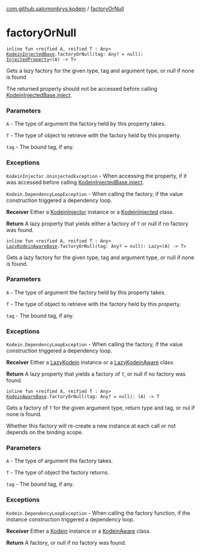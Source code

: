 [com.github.salomonbrys.kodein](index.md) / [factoryOrNull](.)

# factoryOrNull

`inline fun <reified A, reified T : Any> `[`KodeinInjectedBase`](-kodein-injected-base/index.md)`.factoryOrNull(tag: Any? = null): `[`InjectedProperty`](-injected-property/index.md)`<(A) -> T>`

Gets a lazy factory for the given type, tag and argument type, or null if none is found

The returned property should not be accessed before calling [KodeinInjectedBase.inject](-kodein-injected-base/inject.md).

### Parameters

`A` - The type of argument the factory held by this property takes.

`T` - The type of object to retrieve with the factory held by this property.

`tag` - The bound tag, if any.

### Exceptions

`KodeinInjector.UninjectedException` - When accessing the property, if it was accessed before calling [KodeinInjectedBase.inject](-kodein-injected-base/inject.md).

`Kodein.DependencyLoopException` - When calling the factory, if the value construction triggered a dependency loop.

**Receiver**
Either a [KodeinInjector](-kodein-injector/index.md) instance or a [KodeinInjected](-kodein-injected.md) class.

**Return**
A lazy property that yields either a factory of `T` or null if no factory was found.

`inline fun <reified A, reified T : Any> `[`LazyKodeinAwareBase`](-lazy-kodein-aware-base/index.md)`.factoryOrNull(tag: Any? = null): Lazy<(A) -> T>`

Gets a lazy factory for the given type, tag and argument type, or null if none is found.

### Parameters

`A` - The type of argument the factory held by this property takes.

`T` - The type of object to retrieve with the factory held by this property.

`tag` - The bound tag, if any.

### Exceptions

`Kodein.DependencyLoopException` - When calling the factory, if the value construction triggered a dependency loop.

**Receiver**
Either a [LazyKodein](-lazy-kodein/index.md) instance or a [LazyKodeinAware](-lazy-kodein-aware.md) class.

**Return**
A lazy property that yields a factory of `T`, or null if no factory was found.

`inline fun <reified A, reified T : Any> `[`KodeinAwareBase`](-kodein-aware-base/index.md)`.factoryOrNull(tag: Any? = null): (A) -> T`

Gets a factory of `T` for the given argument type, return type and tag, or nul if none is found.

Whether this factory will re-create a new instance at each call or not depends on the binding scope.

### Parameters

`A` - The type of argument the factory takes.

`T` - The type of object the factory returns.

`tag` - The bound tag, if any.

### Exceptions

`Kodein.DependencyLoopException` - When calling the factory function, if the instance construction triggered a dependency loop.

**Receiver**
Either a [Kodein](-kodein/index.md) instance or a [KodeinAware](-kodein-aware.md) class.

**Return**
A factory, or null if no factory was found.

